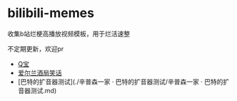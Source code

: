 # bilibili-memes

收集b站烂梗高播放视频模板，用于烂活速整

不定期更新，欢迎pr

- [Q宝](./Q宝/Q宝.md)
- [爱尔兰酒局笑话](./爱尔兰酒局笑话/爱尔兰酒局笑话.md)
- [巴特的扩音器测试](./辛普森一家 · 巴特的扩音器测试/辛普森一家 · 巴特的扩音器测试.md)
